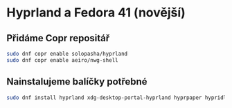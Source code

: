# Hyprland a Fedora 41 (novější) 

## Přidáme Copr repositář
```bash
sudo dnf copr enable solopasha/hyprland
sudo dnf copr enable aeiro/nwg-shell
```

## Nainstalujeme balíčky potřebné
```bash
sudo dnf install hyprland xdg-desktop-portal-hyprland hyprpaper hypridle hyprlock hyprpolkitagent waybar cliphist dunst nwg-look kitty nautilus hyprshot lsd sddm
```


